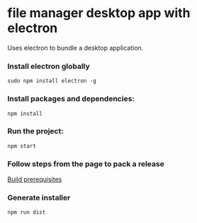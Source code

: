 #  file manager desktop app with electron

Uses electron to bundle a desktop application.

### Install electron globally
```
sudo npm install electron -g
```

### Install packages and dependencies:
```
npm install
```

### Run the project:
```
npm start
```

### Follow steps from the page to pack a release
[Build prerequisites](https://electronjs.org/docs/development/build-instructions-linux)

### Generate installer
```
npm run dist